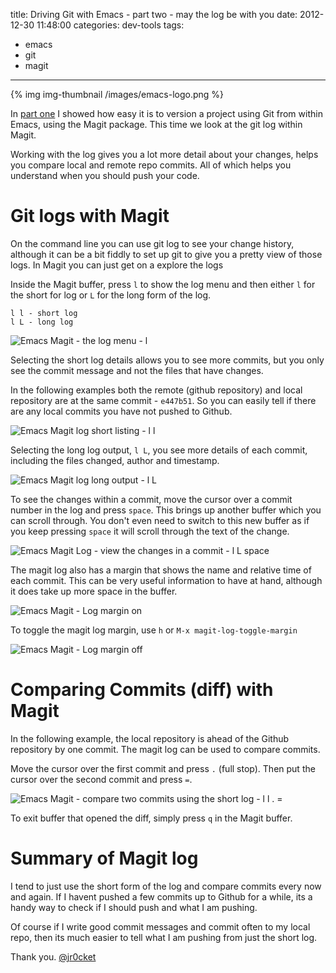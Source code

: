 title: Driving Git with Emacs - part two - may the log be with you
date: 2012-12-30 11:48:00
categories: dev-tools
tags: 
- emacs
- git
- magit
---

{% img img-thumbnail /images/emacs-logo.png %}

In [part one](http://jr0cket.co.uk/2012/12/driving-git-with-emacs-pure-magic-with.html) I showed how easy it is to version a project using Git from within Emacs, using the Magit package.  This time we look at the git log within Magit.

Working with the log gives you a lot more detail about your changes, helps you compare local and remote repo commits.  All of which helps you understand when you should push your code.

<!-- more -->

# Git logs with Magit

On the command line you can use git log to see your change history, although it can be a bit fiddly to set up git to give you a pretty view of those logs.  In Magit you can just get on a explore the logs

Inside the Magit buffer, press `l` to show the log menu and then either `l` for the short for log or `L` for the long form of the log.

    l l - short log
    l L - long log

![Emacs Magit - the log menu - l](http://4.bp.blogspot.com/-0QAfewaMsLw/UN-KyXzkaqI/AAAAAAAAI0I/SXTUvdWTyWY/s1600/Emacs-git-log-menu.png)

Selecting the short log details allows you to see more commits, but you only see the commit message and not the files that have changes.

In the following examples both the remote (github repository) and local repository are at the same commit - `e447b51`.  So you can easily tell if there are any local commits you have not pushed to Github.

![Emacs Magit log short listing - l l](http://4.bp.blogspot.com/-ABVkJoYeq34/UN-VZ1ROTxI/AAAAAAAAI1Q/UNohWmIcPYQ/s1600/Emacs-git-log-short.png)

Selecting the long log output, `l L`, you see more details of each commit, including the files changed, author and timestamp.

![Emacs Magit log long output - l L](http://1.bp.blogspot.com/-0fxK4fEU8nQ/UN-KzcmzocI/AAAAAAAAI0M/jS9noFeIR5Q/s1600/Emacs-git-log-uptodate.png)

To see the changes within a commit, move the cursor over a commit number in the log and press `space`.  This brings up another buffer which you can scroll through.  You don't even need to switch to this new buffer as if you keep pressing `space` it will scroll through the text of the change.

![Emacs Magit Log - view the changes in a commit - l L space](http://2.bp.blogspot.com/-H5qNZ0NxDu4/UN-OaayK6mI/AAAAAAAAI0w/qoJt89QCdik/s1600/Emacs-git-log-commit-details.png)

  The magit log also has a margin that shows the name and relative time of each commit.  This can be very useful information to have at hand, although it does take up more space in the buffer.

![Emacs Magit - Log margin on](/images/emacs-magit-log-toggle-margin-on.png)

  To toggle the magit log margin, use `h` or `M-x magit-log-toggle-margin`

![Emacs Magit - Log margin off](/images/emacs-magit-log-toggle-margin-off.png)

# Comparing Commits (diff) with Magit

In the following example, the local repository is ahead of the Github repository by one commit.  The magit log can be used to compare commits.

Move the cursor over the first commit and press `.` (full stop).  Then put the cursor over the second commit and press `=`.

![Emacs Magit - compare two commits using the short log - l l . =](http://2.bp.blogspot.com/-3yRc4uinS9Q/UOAkTMBO-EI/AAAAAAAAI1w/-zguUhcRcME/s1600/Emacs-git-log-short-commit-contents.png)

To exit buffer that opened the diff, simply press `q` in the Magit buffer.

# Summary of Magit log

I tend to just use the short form of the log and compare commits every now and again.  If I havent pushed a few commits up to Github for a while, its a handy way to check if I should push and what I am pushing.

Of course if I write good commit messages and commit often to my local repo, then its much easier to tell what I am pushing from just the short log.

Thank you.
[@jr0cket](https://twitter.com/jr0cket)
